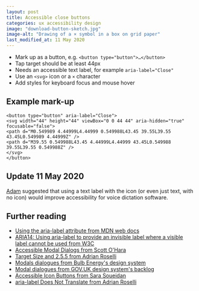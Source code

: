```yaml
---
layout: post
title: Accessible close buttons
categories: ux accessibility design
image: "download-button-sketch.jpg"
image-alt: "Drawing of a × symbol in a box on grid paper"
last_modified_at: 11 May 2020
---
```


- Mark up as a button, e.g. `<button type="button">…</button>`
- Tap target should be at least 44px
- Needs an accessible text label, for example `aria-label="Close"`
- Use an `<svg>` icon or a `×` character 
- Add styles for keyboard focus and mouse hover

## Example mark-up

```
<button type="button" aria-label="Close">
<svg width="44" height="44" viewBox="0 0 44 44" aria-hidden="true" focusable="false">
<path d="M0.549989 4.44999L4.44999 0.549988L43.45 39.55L39.55 43.45L0.549989 4.44999Z" />
<path d="M39.55 0.549988L43.45 4.44999L4.44999 43.45L0.549988 39.55L39.55 0.549988Z" />
</svg>
</button>
```

## Update 11 May 2020

[Adam](https://twitter.com/adambsilver/status/1256142121142300674) suggested that using a text label with the icon (or even just text, with no icon) would improve accessibility for voice dictation software.

## Further reading

- [Using the aria-label attribute from MDN web docs](https://developer.mozilla.org/en-US/docs/Web/Accessibility/ARIA/ARIA_Techniques/Using_the_aria-label_attribute)
- [ARIA14: Using aria-label to provide an invisible label where a visible label cannot be used from W3C](https://www.w3.org/TR/WCAG20-TECHS/ARIA14.html)
- [Accessible Modal Dialogs from Scott O'Hara](https://scottaohara.github.io/accessible_modal_window/)
- [Target Size and 2.5.5 from Adrian Roselli](https://adrianroselli.com/2019/06/target-size-and-2-5-5.html)
- [Modals dialogues from Bulb Energy's design system](https://design.bulb.co.uk/components/modal)
- [Modal dialogues from GOV.UK design system's backlog](https://github.com/alphagov/govuk-design-system-backlog/issues/30)
- [Accessible Icon Buttons from Sara Soueidan](https://www.sarasoueidan.com/blog/accessible-icon-buttons/)
- [aria-label Does Not Translate from Adrian Roselli](https://adrianroselli.com/2019/11/aria-label-does-not-translate.html)